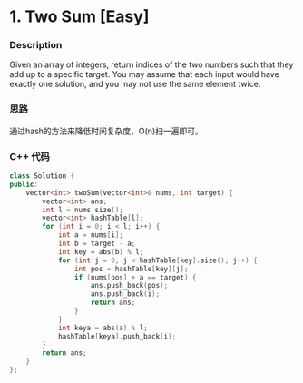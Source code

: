 # 1. Two Sum [Easy]
### Description
Given an array of integers, return indices of the two numbers such that they add up to a specific target.
You may assume that each input would have exactly one solution, and you may not use the same element twice.
### 思路
通过hash的方法来降低时间复杂度，O(n)扫一遍即可。
### C++ 代码
```cpp
class Solution {
public:
    vector<int> twoSum(vector<int>& nums, int target) {
        vector<int> ans;
        int l = nums.size();
        vector<int> hashTable[l];
        for (int i = 0; i < l; i++) {
            int a = nums[i];
            int b = target - a;
            int key = abs(b) % l;
            for (int j = 0; j < hashTable[key].size(); j++) {
                int pos = hashTable[key][j];
                if (nums[pos] + a == target) {
                    ans.push_back(pos);
                    ans.push_back(i);
                    return ans;
                }
            }
            int keya = abs(a) % l;
            hashTable[keya].push_back(i);
        }
        return ans;
    }
};
```